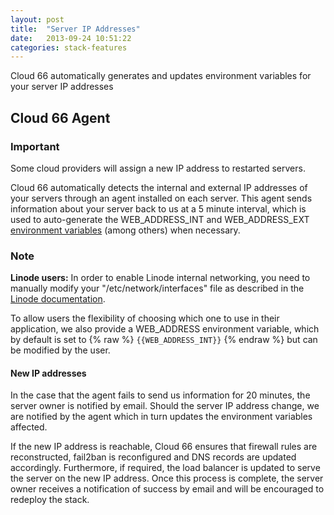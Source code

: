 ```yaml
---
layout: post
title:  "Server IP Addresses"
date:   2013-09-24 10:51:22
categories: stack-features
---
```


<p class="lead">Cloud 66 automatically generates and updates environment variables for your server IP addresses</p>

## Cloud 66 Agent
<div class="notice">
    <h3>Important</h3>
    <p>Some cloud providers will assign a new IP address to restarted servers.</p>
</div>

Cloud 66 automatically detects the internal and external IP addresses of your servers through an agent installed on each server. This agent sends information about your server back to us at a 5 minute interval, which is used to auto-generate the WEB&#95;ADDRESS&#95;INT and WEB&#95;ADDRESS&#95;EXT [environment variables](/stack-features/auto-generated-env-vars.html) (among others) when necessary.

<div class="notice">
    <h3>Note</h3>
    <p><b>Linode users:</b> In order to enable Linode internal networking, you need to manually modify your "/etc/network/interfaces" file as described in the <a href="https://library.linode.com/networking/configuring-static-ip-interfaces">Linode documentation</a>.</p>
</div>

To allow users the flexibility of choosing which one to use in their application, we also provide a WEB&#95;ADDRESS environment variable, which by default is set to {% raw %} `{{WEB_ADDRESS_INT}}` {% endraw %} but can be modified by the user.

#### New IP addresses


In the case that the agent fails to send us information for 20 minutes, the server owner is notified by email. Should the server IP address change, we are notified by the agent which in turn updates the environment variables affected.

If the new IP address is reachable, Cloud 66 ensures that firewall rules are reconstructed, fail2ban is reconfigured and DNS records are updated accordingly. Furthermore, if required, the load balancer is updated to serve the server on the new IP address. Once this process is complete, the server owner receives a notification of success by email and will be encouraged to redeploy the stack.